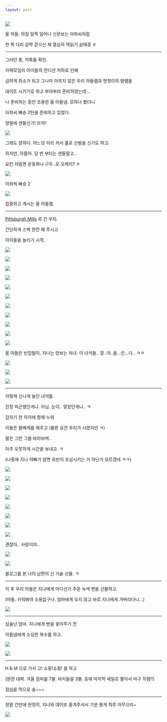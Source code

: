 ```yaml
---
layout: post
---
```


![](http://2.bp.blogspot.com/-G7irDhugaZg/VNGJsqHQrVI/AAAAAAAAHZ8/OUq-L95esHE/s1600/20150203_085831.jpg)

울 아들. 아침 일찍 일어나 신문보는 아좌씨처럼

한 쪽 다리 살짝 걷으신 채 열심히 책읽기 삼매경 ㅎ

---

그러던 중, 카톡들 확인.

자매모임이 아이들의 컨디션 저하로 인해

급하게 취소가 되고 그나마 아프지 않은 우리 아들램과 현정이의 딸램을

데이트 시키기로 하고 부랴부랴 준비하였는데...

나 준비하는 동안 조용한 울 아들냄. 모하나 봤더니

아좌씨 빠숑 2탄을 준비하고 있었다.

양말에 샌들신기! 뜨악!

![](http://cfile216.uf.daum.net/image/274E433752E23CA234617E)


그래도 장하다. 어느덧 이리 커서 홀로 신발을 신기도 하고.

하지만, 아들아. 담 번 부터는 샌들말고.. 

요런 차림엔 운동화나 구두..로 오케이? ㅎ

![](http://2.bp.blogspot.com/-kHzuJq3XiJM/VNGJulZGuZI/AAAAAAAAHaU/eYwqWOzjCbw/s1600/20150203_095555.jpg)

아좌씩 빠숑 2

![](http://2.bp.blogspot.com/-XG-SV3yIzLY/VNGJtczvmmI/AAAAAAAAHaA/kx7C2oKfBzE/s1600/20150203_095543.jpg)

집중하고 계시는 울 아들램.

---

[Pittsburgh Mills](http://www.pittsburghmills.com/) 로 간 우리.

간단하게 스벅 한잔 해 주시고

아이들을 놀리기 시작.

![](http://2.bp.blogspot.com/-LwGpkX-GdFU/VNGJrfY6ooI/AAAAAAAAHZg/U6WLSg5k3Vs/s1600/1423002062185.jpeg)


![](http://1.bp.blogspot.com/-06nGLNt53QY/VNGJvWe685I/AAAAAAAAHag/ldVni12AypE/s1600/DSC03008.JPG)


![](http://2.bp.blogspot.com/-RwHW3lOz-uE/VNGJwSYMxII/AAAAAAAAHbA/SicH9fl1cnE/s1600/DSC03011.JPG)


![](http://1.bp.blogspot.com/-WnmH4l331EQ/VNGJwvufPjI/AAAAAAAAHbE/m9zh1NlM1lI/s1600/DSC03012.JPG)


![](http://4.bp.blogspot.com/-Sfroqd7rJGw/VNGJwhrxv1I/AAAAAAAAHbM/AugoIDtPTcs/s1600/DSC03013.JPG)


![](http://3.bp.blogspot.com/-tkt2gdL3UlM/VNGJyA4oIFI/AAAAAAAAHbw/_4wmP4WYDu0/s1600/DSC03017.JPG)


![](http://2.bp.blogspot.com/-kq_rjRAV9r0/VNGJyQUCb9I/AAAAAAAAHb4/7N3MKl9nKy8/s1600/DSC03018.JPG)


![](http://2.bp.blogspot.com/-ytu4EXe9Nb8/VNGJy58t5qI/AAAAAAAAHcI/UrU2aCku9A4/s1600/DSC03019.JPG)


![](http://3.bp.blogspot.com/-F8a-fSopj0k/VNGJzOh_VTI/AAAAAAAAHcE/pSHDeBm9Zcw/s1600/DSC03020.JPG)


![](http://2.bp.blogspot.com/-E5_dWoeDnXw/VNGJzetupZI/AAAAAAAAHcQ/TVws_oZDtiE/s1600/IMG_20150203_170945.jpg)


![](http://4.bp.blogspot.com/--uZAljPxHbA/VNGJzRbSsFI/AAAAAAAAHcM/uuq59GLMEhU/s1600/DSC03021.JPG)

울 아들은 빈집털이. 지나는 망보는 처녀. 이 녀석들.. 잘..어..울...린...다.. ㅋㅋ

![](http://4.bp.blogspot.com/--ErhviCJdCk/VNGJrKguEbI/AAAAAAAAHZk/9bAssWZnJ4w/s1600/1423002060204.jpeg)


![](http://4.bp.blogspot.com/-wjjiadgmzy8/VNGJq-UHnLI/AAAAAAAAHZY/HuR0fzLKKqE/s1600/1423002058225.jpeg)


![](http://3.bp.blogspot.com/-lxayuugfeho/VNGJqpC7fgI/AAAAAAAAHZM/igEsxclp80k/s1600/1423002055737.jpeg)


---

이렇게 신나게 놀던 녀석들.

진정 피곤했던게냐. 아님. 눈이.. 맞았던게냐.. ㅋ

갑자기 한 의자에 함께 누워

아들은 팔베게를 해주고 (물론 요건 우리가 시켰지만 ㅋ) 

딸은 그런 그를 바라보며..

아주 오붓하게 시간을 보내고. ㅋ

(나중에 지나 아빠가 알면 유빈이 조심시키는 거 아닌가 모르겠네 ㅋㅋ)


![](http://1.bp.blogspot.com/-hmR0_it5WxU/VNGJnYF6ZGI/AAAAAAAAHYU/Y5o4KN-iGTg/s1600/1423002034602.jpeg)


![](http://3.bp.blogspot.com/-J7L0lGWsXc0/VNGJnwdsoaI/AAAAAAAAHYM/qdTAeEmPh4A/s1600/1423002036582.jpeg)


![](http://2.bp.blogspot.com/-2X6tF8_kVc0/VNGJovariQI/AAAAAAAAHYc/DxH78Bcxxg8/s1600/1423002041483.jpeg)


![](http://3.bp.blogspot.com/-t2O3D2v2StM/VNGJpDiKeLI/AAAAAAAAHYk/OQtr9Nxq8ag/s1600/1423002044171.jpeg)


![](http://4.bp.blogspot.com/-SQi7QZRLw84/VNGJpUV2t3I/AAAAAAAAHYs/TnLOzOVMai8/s1600/1423002046379.jpeg)


![](http://4.bp.blogspot.com/-QgEQpf-DhqI/VNGJprxw_8I/AAAAAAAAHZ0/Rid22jw19K0/s1600/1423002049055.jpeg)


![](http://1.bp.blogspot.com/-efDzhxiSwWI/VNGJp5aX_-I/AAAAAAAAHY8/URek7Mu2wa0/s1600/1423002051111.jpeg)


![](http://3.bp.blogspot.com/-y5hIAVaRqGU/VNGJoHIHJ6I/AAAAAAAAHY0/nqQ_srRii-4/s1600/1423002039065.jpeg)

괜찮아.. 사랑이야..

![](http://img.lifestyler.co.kr/uploads/vod/lifestyler_thumbnail/storyon/dramastory/dramastory_01.jpg)


![](http://3.bp.blogspot.com/-x2estY69BdE/VNGbUdxl8yI/AAAAAAAAHiA/fo5Xe7bmwHU/s1600/KakaoTalk_20150203_230558392.jpg)

블로그를 본 나의 남편의 신 기술 선물. ㅋ

---

이 후 우리 아들은 지나에게 어디선가 주운 녹색 삔을 선물하고.

(아들. 키워봐야 소용없구나. 엄마에게 오지 않고 바로 지나에게 가버리다니...)

![](https://encrypted-tbn0.gstatic.com/images?q=tbn:ANd9GcSqEifwutvnDct0Xl_-Q8oglzq91N7hA_R4StGErgXVgcFoWDro)


---

심술난 엄마. 지나에게 삔을 꽃아주기 전

아들냄에게 소심한 복수를 하고.

![](http://4.bp.blogspot.com/-b8gGAAxXm88/VNGJmpQ-tOI/AAAAAAAAHX4/qpJadQ4rLXU/s1600/1423002029836.jpeg)


![](http://2.bp.blogspot.com/-C0Kp8xezZ7o/VNGJm_OJ0kI/AAAAAAAAHX8/w1GDAozUXzw/s1600/1423002032138.jpeg)


---

H & M 으로 가서 고! 쇼핑!쇼핑! 을 하고

(완젼 대박. 겨울 점퍼를 7불. 바지들을 3불. 등에 마지막 세일로 팔아서 마구 득템!!)

점심을 먹으로 슝~~~

---

정말 간만에 현정이, 지나와 데이또 즐겨주셔서 기분 좋게 하루 마무으리~

![](http://upload.inven.co.kr/upload/2014/05/19/bbs/i3441978442.jpg)







